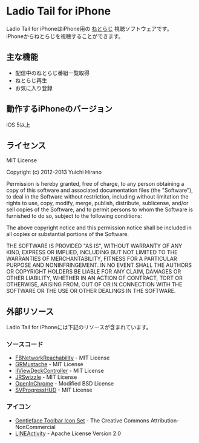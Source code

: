 # Ladio Tail for iPhone
Ladio Tail for iPhoneはiPhone用の [ねとらじ](http://ladio.net/) 視聴ソフトウェアです。  
iPhoneからねとらじを視聴することができます。

## 主な機能
* 配信中のねとらじ番組一覧取得
* ねとらじ再生
* お気に入り登録

## 動作するiPhoneのバージョン
iOS 5以上

## ライセンス

MIT License

Copyright (c) 2012-2013 Yuichi Hirano

Permission is hereby granted, free of charge, to any person obtaining a copy of this software and associated documentation files (the "Software"), to deal in the Software without restriction, including without limitation the rights to use, copy, modify, merge, publish, distribute, sublicense, and/or sell copies of the Software, and to permit persons to whom the Software is furnished to do so, subject to the following conditions:

The above copyright notice and this permission notice shall be included in all copies or substantial portions of the Software.

THE SOFTWARE IS PROVIDED "AS IS", WITHOUT WARRANTY OF ANY KIND, EXPRESS OR IMPLIED, INCLUDING BUT NOT LIMITED TO THE WARRANTIES OF MERCHANTABILITY, FITNESS FOR A PARTICULAR PURPOSE AND NONINFRINGEMENT. IN NO EVENT SHALL
THE AUTHORS OR COPYRIGHT HOLDERS BE LIABLE FOR ANY CLAIM, DAMAGES OR OTHER LIABILITY, WHETHER IN AN ACTION OF CONTRACT, TORT OR OTHERWISE, ARISING FROM, OUT OF OR IN CONNECTION WITH THE SOFTWARE OR THE USE OR OTHER DEALINGS IN
THE SOFTWARE.

## 外部リソース
Ladio Tail for iPhoneには下記のリソースが含まれています。

### ソースコード

* [FBNetworkReachability](https://github.com/dev5tec/FBNetworkReachability) - MIT License
* [GRMustache](https://github.com/groue/GRMustache) - MIT License
* [IIViewDeckController](https://github.com/Inferis/ViewDeck) - MIT License
* [JRSwizzle](https://github.com/groue/jrswizzle) - MIT License
* [OpenInChrome](https://github.com/GoogleChrome/OpenInChrome) - Modified BSD License
* [SVProgressHUD](https://github.com/samvermette/SVProgressHUD) - MIT License

### アイコン

* [Gentleface Toolbar Icon Set](http://www.gentleface.com/free_icon_set.html) - The Creative Commons Attribution-NonCommercial
* [LINEActivity](https://github.com/nottihub/LINEActivity) - Apache License Version 2.0